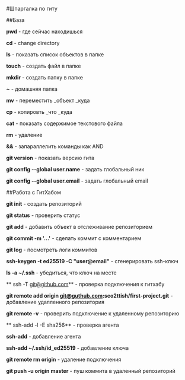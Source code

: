 #Шпаргалка по гиту

##База

**pwd** - где сейчас находишься

**cd** - change directory

**ls** - показать список объектов в папке

**touch** - создать файл в папке

**mkdir** - создать папку в папке

**~** - домашняя папка

**mv** - переместить _объект _куда

**cp** - копировть _что _куда

**cat** - показать содержимое текстового файла

**rm** - удаление

**&&** - запараллелить команды как AND

**git version** - показать версию гита

**git config --global user.name** - задать глобальный ник

**git config --global user.email** - задать глобальный email

##Работа с ГитХабом

**git init** - создать репозиторий

**git status** - проверить статус

**git add** - добавить объект в отслеживание репозиторием

**git commit -m '...'** - сделать коммит с комментарием

**git log** - посмотреть логи коммитов

**ssh-keygen -t ed25519 -C "user@email"** - сгенерировать ssh-ключ

**ls -a ~/.ssh** - убедиться, что ключ на месте

** ssh -T git@github.com** - проверка подключения к гитхабу

**git remote add origin git@guthub.com:sco2ttish/first-project.git** - добавление удалленного репозитория

**git remote -v** - проверить подключение к удаленному репозиторию

** ssh-add -l -E sha256** - проверка агента

**ssh-add** - добавление агента

**ssh-add ~/.ssh/id_ed25519** - добавление ключа

**git remote rm origin** - удаление подключения

**git push -u origin master** - пуш коммита в удаленный репозиторий
